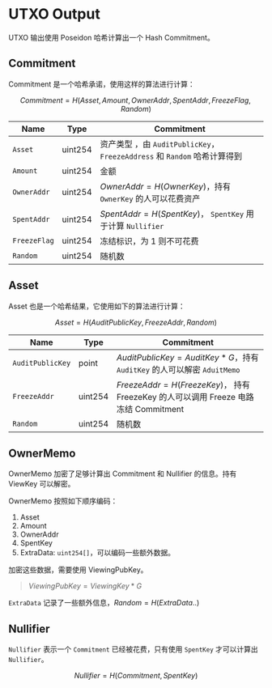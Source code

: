 # UTXO Output

UTXO 输出使用 Poseidon 哈希计算出一个 Hash Commitment。

## Commitment

Commitment 是一个哈希承诺，使用这样的算法进行计算：

$$
Commitment = H(Asset, Amount, OwnerAddr, SpentAddr, FreezeFlag, Random)
$$

| Name         | Type    | Commitment                                                               |
| ------------ | ------- | ------------------------------------------------------------------------ |
| `Asset`      | uint254 | 资产类型 ，由 `AuditPublicKey`，`FreezeAddress` 和 `Random` 哈希计算得到 |
| `Amount`     | uint254 | 金额                                                                     |
| `OwnerAddr`  | uint254 | $OwnerAddr = H(OwnerKey)$，持有 `OwnerKey` 的人可以花费资产              |
| `SpentAddr`  | uint254 | $SpentAddr = H(SpentKey)$， `SpentKey` 用于计算 `Nullifier`              |
| `FreezeFlag` | uint254 | 冻结标识，为 1 则不可花费                                                |
| `Random`     | uint254 | 随机数                                                                   |

## Asset

Asset 也是一个哈希结果，它使用如下的算法进行计算：

$$
Asset = H(AuditPublicKey, FreezeAddr, Random)
$$

| Name             | Type    | Commitment                                                                           |
| ---------------- | ------- | ------------------------------------------------------------------------------------ |
| `AuditPublicKey` | point   | $AuditPublicKey = AuditKey * G$，持有 `AuditKey` 的人可以解密 `AduitMemo`            |
| `FreezeAddr`     | uint254 | $FreezeAddr = H(FreezeKey)$， 持有 FreezeKey 的人可以调用 Freeze 电路冻结 Commitment |
| `Random`         | uint254 | 随机数                                                                               |

## OwnerMemo

OwnerMemo 加密了足够计算出 Commitment 和 Nullifier 的信息。持有 ViewKey 可以解密。

OwnerMemo 按照如下顺序编码：

1. Asset
2. Amount
3. OwnerAddr
4. SpentKey
5. ExtraData: `uint254[]`，可以编码一些额外数据。

加密这些数据，需要使用 ViewingPubKey。

> $ViewingPubKey=ViewingKey * G$

`ExtraData` 记录了一些额外信息，$Random = H(ExtraData..)$

## Nullifier

`Nullifier` 表示一个 `Commitment` 已经被花费，只有使用 `SpentKey` 才可以计算出 `Nullifier`。

$$
Nullifier = H(Commitment, SpentKey)
$$
